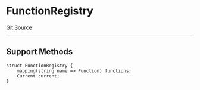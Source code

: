 # FunctionRegistry
[Git Source](https://github.com/metacontract/mc/blob/7db22f6d7abc05705d21c7601fb406ca49c18557/src/devkit/Flattened.sol)

---------------------
Support Methods
-----------------------


```solidity
struct FunctionRegistry {
    mapping(string name => Function) functions;
    Current current;
}
```

